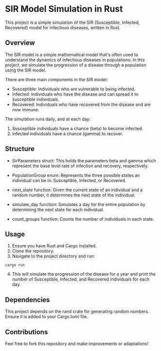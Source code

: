 # SIR Model Simulation in Rust
This project is a simple simulation of the SIR (Susceptible, Infected, Recovered) model for infectious diseases, written in Rust.

## Overview
The SIR model is a simple mathematical model that's often used to understand the dynamics of infectious diseases in populations. In this project, we simulate the progression of a disease through a population using the SIR model.

There are three main components in the SIR model:

* Susceptible: Individuals who are vulnerable to being infected.
* Infected: Individuals who have the disease and can spread it to susceptible individuals.
* Recovered: Individuals who have recovered from the disease and are now immune.
  
The simulation runs daily, and at each day:

1. Susceptible individuals have a chance (beta) to become infected.
2. Infected individuals have a chance (gamma) to recover.
   
## Structure
* SirParameters struct: This holds the parameters beta and gamma which represent the base level rate of infection and recovery, respectively.

* PopulationGroup enum: Represents the three possible states an individual can be in: Susceptible, Infected, or Recovered.

* next_state function: Given the current state of an individual and a random number, it determines the next state of the individual.

* simulate_day function: Simulates a day for the entire population by determining the next state for each individual.

* count_groups function: Counts the number of individuals in each state.

## Usage
1. Ensure you have Rust and Cargo installed.
2. Clone the repository.
3. Navigate to the project directory and run:
```
cargo run
```
4. This will simulate the progression of the disease for a year and print the number of Susceptible, Infected, and Recovered individuals for each day.

## Dependencies
This project depends on the rand crate for generating random numbers. Ensure it is added to your Cargo.toml file.

## Contributions
Feel free to fork this repository and make improvements or adaptations!
